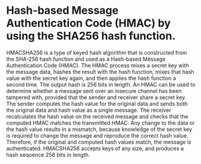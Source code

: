 Hash-based Message Authentication Code (HMAC) by using the SHA256 hash function.
======
HMACSHA256 is a type of keyed hash algorithm that is constructed from the SHA-256 hash function and used as a Hash-based Message Authentication Code (HMAC). The HMAC process mixes a secret key with the message data, hashes the result with the hash function, mixes that hash value with the secret key again, and then applies the hash function a second time. The output hash is 256 bits in length.
An HMAC can be used to determine whether a message sent over an insecure channel has been tampered with, provided that the sender and receiver share a secret key. The sender computes the hash value for the original data and sends both the original data and hash value as a single message. The receiver recalculates the hash value on the received message and checks that the computed HMAC matches the transmitted HMAC.
Any change to the data or the hash value results in a mismatch, because knowledge of the secret key is required to change the message and reproduce the correct hash value. Therefore, if the original and computed hash values match, the message is authenticated.
HMACSHA256 accepts keys of any size, and produces a hash sequence 256 bits in length.
